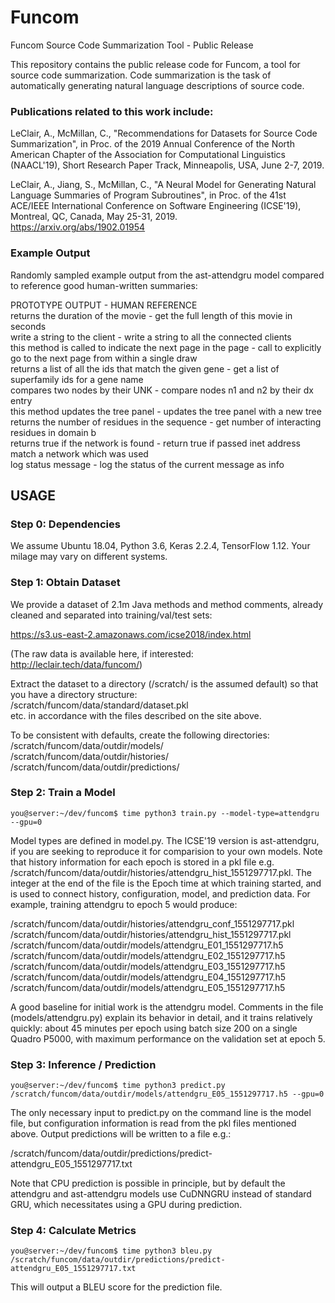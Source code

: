 # Funcom
Funcom Source Code Summarization Tool - Public Release

This repository contains the public release code for Funcom, a tool for source code summarization.  Code summarization is the task of automatically generating natural language descriptions of source code.

### Publications related to this work include:

LeClair, A., McMillan, C., "Recommendations for Datasets for Source Code Summarization", in Proc. of the 2019 Annual Conference of the North American Chapter of the Association for Computational Linguistics (NAACL'19), Short Research Paper Track, Minneapolis, USA, June 2-7, 2019.

LeClair, A., Jiang, S., McMillan, C., "A Neural Model for Generating Natural Language Summaries of Program Subroutines", in Proc. of the 41st ACE/IEEE International Conference on Software Engineering (ICSE'19), Montreal, QC, Canada, May 25-31, 2019.  
https://arxiv.org/abs/1902.01954

### Example Output
Randomly sampled example output from the ast-attendgru model compared to reference good human-written summaries:

PROTOTYPE OUTPUT - HUMAN REFERENCE  
returns the duration of the movie - get the full length of this movie in seconds  
write a string to the client - write a string to all the connected clients  
this method is called to indicate the next page in the page - call to explicitly go to the next page from within a single draw  
returns a list of all the ids that match the given gene - get a list of superfamily ids for a gene name  
compares two nodes by their UNK - compare nodes n1 and n2 by their dx entry  
this method updates the tree panel - updates the tree panel with a new tree  
returns the number of residues in the sequence - get number of interacting residues in domain b  
returns true if the network is found - return true if passed inet address match a network which was used  
log status message - log the status of the current message as info  

## USAGE

### Step 0: Dependencies

We assume Ubuntu 18.04, Python 3.6, Keras 2.2.4, TensorFlow 1.12.  Your milage may vary on different systems.

### Step 1: Obtain Dataset

We provide a dataset of 2.1m Java methods and method comments, already cleaned and separated into training/val/test sets:  

https://s3.us-east-2.amazonaws.com/icse2018/index.html  

(The raw data is available here, if interested: http://leclair.tech/data/funcom/)  

Extract the dataset to a directory (/scratch/ is the assumed default) so that you have a directory structure:  
/scratch/funcom/data/standard/dataset.pkl  
etc. in accordance with the files described on the site above.

To be consistent with defaults, create the following directories:  
/scratch/funcom/data/outdir/models/  
/scratch/funcom/data/outdir/histories/  
/scratch/funcom/data/outdir/predictions/  

### Step 2: Train a Model

```console
you@server:~/dev/funcom$ time python3 train.py --model-type=attendgru --gpu=0
```

Model types are defined in model.py.  The ICSE'19 version is ast-attendgru, if you are seeking to reproduce it for comparision to your own models.  Note that history information for each epoch is stored in a pkl file e.g. /scratch/funcom/data/outdir/histories/attendgru_hist_1551297717.pkl.  The integer at the end of the file is the Epoch time at which training started, and is used to connect history, configuration, model, and prediction data.  For example, training attendgru to epoch 5 would produce:

/scratch/funcom/data/outdir/histories/attendgru_conf_1551297717.pkl  
/scratch/funcom/data/outdir/histories/attendgru_hist_1551297717.pkl  
/scratch/funcom/data/outdir/models/attendgru_E01_1551297717.h5  
/scratch/funcom/data/outdir/models/attendgru_E02_1551297717.h5  
/scratch/funcom/data/outdir/models/attendgru_E03_1551297717.h5  
/scratch/funcom/data/outdir/models/attendgru_E04_1551297717.h5  
/scratch/funcom/data/outdir/models/attendgru_E05_1551297717.h5  

A good baseline for initial work is the attendgru model.  Comments in the file (models/attendgru.py) explain its behavior in detail, and it trains relatively quickly: about 45 minutes per epoch using batch size 200 on a single Quadro P5000, with maximum performance on the validation set at epoch 5.

### Step 3: Inference / Prediction

```console
you@server:~/dev/funcom$ time python3 predict.py /scratch/funcom/data/outdir/models/attendgru_E05_1551297717.h5 --gpu=0
```

The only necessary input to predict.py on the command line is the model file, but configuration information is read from the pkl files mentioned above.  Output predictions will be written to a file e.g.:

/scratch/funcom/data/outdir/predictions/predict-attendgru_E05_1551297717.txt

Note that CPU prediction is possible in principle, but by default the attendgru and ast-attendgru models use CuDNNGRU instead of standard GRU, which necessitates using a GPU during prediction.

### Step 4: Calculate Metrics

```console
you@server:~/dev/funcom$ time python3 bleu.py /scratch/funcom/data/outdir/predictions/predict-attendgru_E05_1551297717.txt
```

This will output a BLEU score for the prediction file.
